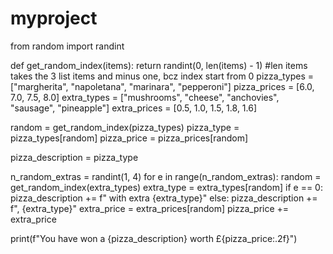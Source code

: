 # myproject
from random import randint


def get_random_index(items):
    return randint(0, len(items) - 1)  #len items takes the 3 list items and minus one, bcz index start from 0
pizza_types = ["margherita", "napoletana", "marinara", "pepperoni"]
pizza_prices = [6.0, 7.0, 7.5, 8.0]
extra_types = ["mushrooms", "cheese", "anchovies", "sausage", "pineapple"]
extra_prices = [0.5, 1.0, 1.5, 1.8, 1.6]

random = get_random_index(pizza_types)
pizza_type = pizza_types[random]
pizza_price = pizza_prices[random]

pizza_description = pizza_type

n_random_extras = randint(1, 4)
for e in range(n_random_extras):
    random = get_random_index(extra_types)
    extra_type = extra_types[random]
    if e == 0:
        pizza_description += f" with extra {extra_type}"
    else:
        pizza_description += f", {extra_type}"
    extra_price = extra_prices[random]
    pizza_price += extra_price

print(f"You have won a {pizza_description} worth £{pizza_price:.2f}")
